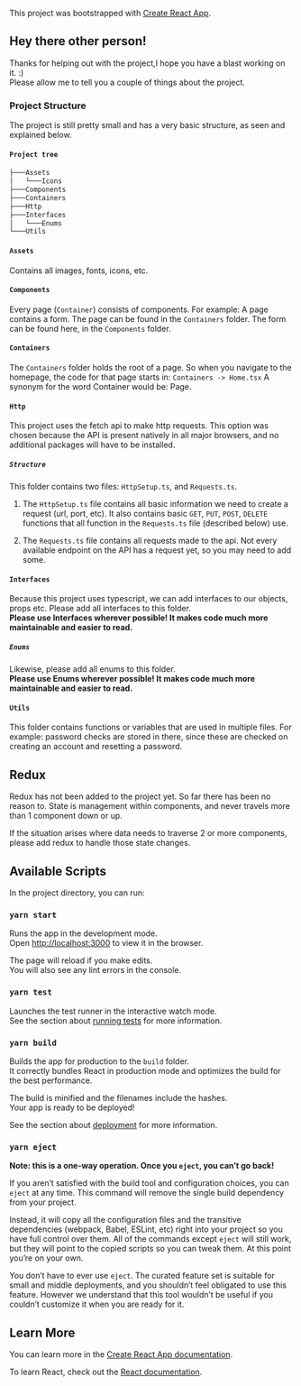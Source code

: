 This project was bootstrapped with [Create React App](https://github.com/facebook/create-react-app).

## Hey there other person!

Thanks for helping out with the project,I hope you have a blast working on it. :) <br />
Please allow me to tell you a couple of things about the project.

### Project Structure

The project is still pretty small and has a very basic structure, as seen and explained below. 

#### `Project tree`

```bash
├───Assets
│   └───Icons
├───Components
├───Containers
├───Http
├───Interfaces
│   └───Enums
└───Utils
```

#### `Assets`

Contains all images, fonts, icons, etc.

#### `Components`

Every page (`Container`) consists of components. For example: A page contains a form.
The page can be found in the `Containers` folder. The form can be found here, in the `Components` folder.

#### `Containers`

The `Containers` folder holds the root of a page. So when you navigate to the homepage, the code for that page starts in:
`Containers -> Home.tsx`
A synonym for the word Container would be: Page.

#### `Http`

This project uses the fetch api to make http requests. This option was chosen because the API is present natively in all
major browsers, and no additional packages will have to be installed.

##### `Structure`

This folder contains two files: `HttpSetup.ts`, and `Requests.ts`.

1. The `HttpSetup.ts` file contains all basic information we need to create a request (url, port, etc). It also contains 
    basic `GET`, `PUT`, `POST`, `DELETE` functions that all function in the `Requests.ts` file (described below) use.

2.  The `Requests.ts` file contains all requests made to the api. Not every available endpoint on the API has a request yet,
    so you may need to add some.
    
#### `Interfaces`

Because this project uses typescript, we can add interfaces to our objects, props etc. Please add all interfaces to this folder. <br />
<b>Please use Interfaces wherever possible! It makes code much more maintainable and easier to read.</b>

##### `Enums`
    
Likewise, please add all enums to this folder. <br />
<b>Please use Enums wherever possible! It makes code much more maintainable and easier to read.</b>

#### `Utils`

This folder contains functions or variables that are used in multiple files.
For example: password checks are stored in there, since these are checked on creating an account and resetting a password.

## Redux

Redux has not been added to the project yet. So far there has been no reason to. State is management within components,
and never travels more than 1 component down or up.

If the situation arises where data needs to traverse 2 or more components, please add redux to handle those state changes.

## Available Scripts

In the project directory, you can run:

### `yarn start`

Runs the app in the development mode.<br />
Open [http://localhost:3000](http://localhost:3000) to view it in the browser.

The page will reload if you make edits.<br />
You will also see any lint errors in the console.

### `yarn test`

Launches the test runner in the interactive watch mode.<br />
See the section about [running tests](https://facebook.github.io/create-react-app/docs/running-tests) for more information.

### `yarn build`

Builds the app for production to the `build` folder.<br />
It correctly bundles React in production mode and optimizes the build for the best performance.

The build is minified and the filenames include the hashes.<br />
Your app is ready to be deployed!

See the section about [deployment](https://facebook.github.io/create-react-app/docs/deployment) for more information.

### `yarn eject`

**Note: this is a one-way operation. Once you `eject`, you can’t go back!**

If you aren’t satisfied with the build tool and configuration choices, you can `eject` at any time. This command will remove the single build dependency from your project.

Instead, it will copy all the configuration files and the transitive dependencies (webpack, Babel, ESLint, etc) right into your project so you have full control over them. All of the commands except `eject` will still work, but they will point to the copied scripts so you can tweak them. At this point you’re on your own.

You don’t have to ever use `eject`. The curated feature set is suitable for small and middle deployments, and you shouldn’t feel obligated to use this feature. However we understand that this tool wouldn’t be useful if you couldn’t customize it when you are ready for it.

## Learn More

You can learn more in the [Create React App documentation](https://facebook.github.io/create-react-app/docs/getting-started).

To learn React, check out the [React documentation](https://reactjs.org/).
